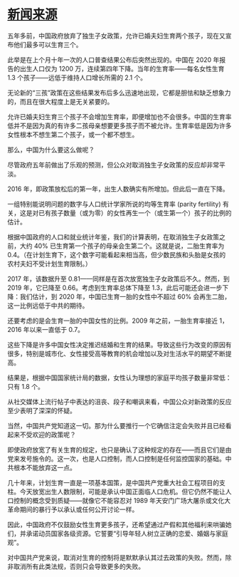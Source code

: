 # [新闻来源](https://cn.nytimes.com/opinion/20210608/china-three-child-policy/)

五年多前，中国政府放弃了独生子女政策，允许已婚夫妇生育两个孩子，现在又宣布他们最多可以生育三个。

此举是在上个月十年一次的人口普查结果公布后突然出现的。中国在 2020 年报告的出生人口仅为 1200 万，连续第四年下降。当年的生育率——每名女性生育 1.3 个孩子——远低于维持人口增长所需的 2.1 个。

无论新的“三孩”政策在这些结果发布后多么迅速地出现，它都是胆怯和缺乏想象力的，而且在很大程度上是无关紧要的。

允许已婚夫妇生育三个孩子不会增加生育率，即便增加也不会很多。中国的生育率低并不是因为真的有许多二孩母亲想要更多孩子而不被允许。生育率低是因为许多女性根本不想生第二个孩子，或一个都不想生。

那么，中国为什么要这么做呢？

尽管政府五年前做出了乐观的预测，但公众对取消独生子女政策的反应却非常平淡。

2016 年，即政策放松后的第一年，出生人数确实有所增加。但此后一直在下降。

一组特别能说明问题的数字与人口统计学家所说的均等生育率 (parity fertility) 有关，这是对已有孩子数量（或为零）的女性再生一个（或生第一个）孩子的比例的估计。

根据中国政府的人口和就业统计年鉴，我们的计算表明，在取消独生子女政策之前，大约 40% 已生育第一个孩子的母亲会生第二个。这就是说，二胎生育率为 0.4。（在计划生育下，这个数字可能看起来相当高，但少数民族和头胎是女孩的农村夫妇不受计划生育限制。）

2017 年，该数据升至 0.81——同样是在首次放宽独生子女政策后不久。然而，到 2019 年，它已降至 0.66。考虑到生育率总体下降至 1.3，此后可能还会进一步下降：我们估计，到 2020 年，中国已生育一胎的女性中不超过 60% 会再生二胎，这一比例远低于中共的期待。

还要考虑的是会生育一胎的中国女性的比例。2009 年之前，一胎生育率接近 1，2016 年以来一直低于 0.7。

这些下降是许多中国女性决定推迟结婚和生育的结果。导致这些行为改变的原因有很多，特别是城市化、女性接受高等教育的机会增加以及对生活水平的期望不断提高。

结果是，根据中国国家统计局的数据，女性认为理想的家庭平均孩子数量非常低：只有 1.8 个。

从社交媒体上流行帖子中表达的沮丧、段子和嘲讽来看，中国公众对新政策的反应至少表明了深深的怀疑。

当然，中国共产党知道这一切。那为什么要推行一个它确信注定会失败并且已经看起来不受欢迎的政策呢？

即使政府放宽了有关生育的规定，也只是确认了这种规定的存在——而且它们是由党来发号施令的。这一次，也是人口控制，而人口控制是任何监控国家的基础。中共根本不能放弃这一点。

几十年来，计划生育一直是一项基本国策，是中国共产党重大社会工程项目的支柱。今天放宽出生人数限制，可能是承认中国正面临人口危机。但它仍然不能让人口控制的概念受到质疑——就像它不能容忍对 1989 年天安门广场大屠杀或文化大革命期间的暴行予以承认或任何公开讨论一样。

因此，中国政府不仅鼓励女性生育更多孩子，还希望通过产假和其他福利来哄骗她们，并承诺动员国家各级资源。它誓要“引导年轻人树立正确的恋爱、婚姻与家庭观”。

对中国共产党来说，取消对生育的控制将是默默承认其过去政策的失败。然而，除非取消所有此类法规，否则只会导致更多的失败。
